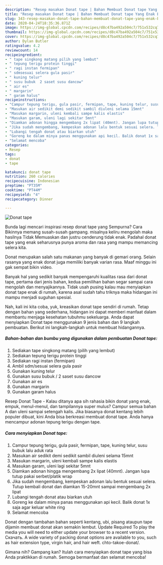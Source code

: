 ```yaml
---
description: "Resep masakan Donat tape | Bahan Membuat Donat tape Yang Enak Banget"
title: "Resep masakan Donat tape | Bahan Membuat Donat tape Yang Enak Banget"
slug: 343-resep-masakan-donat-tape-bahan-membuat-donat-tape-yang-enak-banget
date: 2020-04-24T18:35:36.871Z
image: https://img-global.cpcdn.com/recipes/d8c47ba492a504c7/751x532cq70/donat-tape-foto-resep-utama.jpg
thumbnail: https://img-global.cpcdn.com/recipes/d8c47ba492a504c7/751x532cq70/donat-tape-foto-resep-utama.jpg
cover: https://img-global.cpcdn.com/recipes/d8c47ba492a504c7/751x532cq70/donat-tape-foto-resep-utama.jpg
author: Dylan Butler
ratingvalue: 4.2
reviewcount: 14
recipeingredient:
- " tape singkong matang pilih yang lembut"
- " tepung terigu protein tinggi"
- " ragi instan fermipan"
- " sdmsesuai selera gula pasir"
- " kuning telur"
- " susu bubuk  2 saset susu dancow"
- " air es"
- " margarin"
- " garam halus"
recipeinstructions:
- "Campur tepung terigu, gula pasir, fermipan, tape, kuning telur, susu bubuk lalu aduk rata"
- "Masukan air sedikit demi sedikit sambil diuleni selama 15mnt"
- "Masukan margarin, uleni kembali sampe kalis elastis"
- "Masukan garam, uleni lagi sekitar 5mnt"
- "Diamkan adonan hingga mengembang 2x lipat (40mnt). Jangan lupa tutup pakai serbet/platik wrap"
- "Jika sudah mengembang, kempeskan adonan lalu bentuk sesuai selera. Tutup kembali donat dan diamkan 15-20mnt sampai mengembang 2x lipat"
- "Lubangi tengah donat atau biarkan utuh"
- "Goreng ke dalam minya panas menggunakan api kecil. Balik donat 1x saja agar keluar white ring"
- "Selamat mencoba"
categories:
- Resep
tags:
- donat
- tape

katakunci: donat tape 
nutrition: 260 calories
recipecuisine: Indonesian
preptime: "PT35M"
cooktime: "PT44M"
recipeyield: "4"
recipecategory: Dinner

---
```



![Donat tape](https://img-global.cpcdn.com/recipes/d8c47ba492a504c7/751x532cq70/donat-tape-foto-resep-utama.jpg)

Bunda lagi mencari inspirasi resep donat tape yang Sempurna? Cara Bikinnya memang susah-susah gampang. misalnya keliru mengolah maka hasilnya Tidak Memuaskan dan justru cenderung tidak enak. Padahal donat tape yang enak seharusnya punya aroma dan rasa yang mampu memancing selera kita.

Donat merupakan salah satu makanan yang banyak di gemari orang. Selain rasanya yang enak donat juga memiliki banyak varian rasa. Maaf minggu ini gak sempat bikin video.

Banyak hal yang sedikit banyak mempengaruhi kualitas rasa dari donat tape, pertama dari jenis bahan, kedua pemilihan bahan segar sampai cara mengolah dan menyajikannya. Tidak usah pusing kalau mau menyiapkan donat tape enak di rumah, karena asal sudah tahu triknya maka hidangan ini mampu menjadi suguhan spesial.


Nah, kali ini kita coba, yuk, kreasikan donat tape sendiri di rumah. Tetap dengan bahan yang sederhana, hidangan ini dapat memberi manfaat dalam membantu menjaga kesehatan tubuhmu sekeluarga. Anda dapat menyiapkan Donat tape menggunakan 9 jenis bahan dan 9 langkah pembuatan. Berikut ini langkah-langkah untuk membuat hidangannya.

<!--inarticleads1-->

##### Bahan-bahan dan bumbu yang digunakan dalam pembuatan Donat tape:

1. Sediakan  tape singkong matang (pilih yang lembut)
1. Sediakan  tepung terigu protein tinggi
1. Sediakan  ragi instan (fermipan)
1. Ambil  sdm/sesuai selera gula pasir
1. Gunakan  kuning telur
1. Gunakan  susu bubuk / 2 saset susu dancow
1. Gunakan  air es
1. Gunakan  margarin
1. Gunakan  garam halus


Resep Donat Tape - Kalau ditanya apa sih rahasia bikin donat yang enak, empuk, menul-menul, dan tampilannya super mulus? Campur semua bahan A dan uleni sampai setengah kalis. Jika biasanya donat kentang lebih populer dibuat, kini Anda bisa berkreasi membuat donat tape. Anda hanya mencampur adonan tepung terigu dengan tape. 

<!--inarticleads2-->

##### Cara menyiapkan Donat tape:

1. Campur tepung terigu, gula pasir, fermipan, tape, kuning telur, susu bubuk lalu aduk rata
1. Masukan air sedikit demi sedikit sambil diuleni selama 15mnt
1. Masukan margarin, uleni kembali sampe kalis elastis
1. Masukan garam, uleni lagi sekitar 5mnt
1. Diamkan adonan hingga mengembang 2x lipat (40mnt). Jangan lupa tutup pakai serbet/platik wrap
1. Jika sudah mengembang, kempeskan adonan lalu bentuk sesuai selera. Tutup kembali donat dan diamkan 15-20mnt sampai mengembang 2x lipat
1. Lubangi tengah donat atau biarkan utuh
1. Goreng ke dalam minya panas menggunakan api kecil. Balik donat 1x saja agar keluar white ring
1. Selamat mencoba


Donat dengan tambahan bahan seperti kentang, ubi, pisang ataupun tape dijamin membuat donat akan semakin lembut. Update Required To play the media you will need to either update your browser to a recent version. Скачать. A wide variety of packing donat options are available to you, such as hair extension type, virgin hair, and hair weft. chto-takoe-donat/. 

Gimana nih? Gampang kan? Itulah cara menyiapkan donat tape yang bisa Anda praktikkan di rumah. Semoga bermanfaat dan selamat mencoba!
